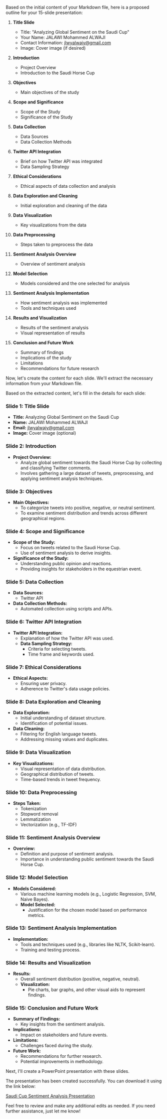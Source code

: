 
Based on the initial content of your Markdown file, here is a proposed outline for your 15-slide presentation:

1. **Title Slide**
   - Title: "Analyzing Global Sentiment on the Saudi Cup"
   - Your Name: JALAWI Mohammed ALWAJI
   - Contact Information: jlwyalwajy@gmail.com
   - Image: Cover image (if desired)

2. **Introduction**
   - Project Overview
   - Introduction to the Saudi Horse Cup

3. **Objectives**
   - Main objectives of the study

4. **Scope and Significance**
   - Scope of the Study
   - Significance of the Study

5. **Data Collection**
   - Data Sources
   - Data Collection Methods

6. **Twitter API Integration**
   - Brief on how Twitter API was integrated
   - Data Sampling Strategy

7. **Ethical Considerations**
   - Ethical aspects of data collection and analysis

8. **Data Exploration and Cleaning**
   - Initial exploration and cleaning of the data

9. **Data Visualization**
   - Key visualizations from the data

10. **Data Preprocessing**
    - Steps taken to preprocess the data

11. **Sentiment Analysis Overview**
    - Overview of sentiment analysis

12. **Model Selection**
    - Models considered and the one selected for analysis

13. **Sentiment Analysis Implementation**
    - How sentiment analysis was implemented
    - Tools and techniques used

14. **Results and Visualization**
    - Results of the sentiment analysis
    - Visual representation of results

15. **Conclusion and Future Work**
    - Summary of findings
    - Implications of the study
    - Limitations
    - Recommendations for future research

Now, let's create the content for each slide. We'll extract the necessary information from your Markdown file.

Based on the extracted content, let's fill in the details for each slide:

### Slide 1: Title Slide
- **Title:** Analyzing Global Sentiment on the Saudi Cup
- **Name:** JALAWI Mohammed ALWAJI
- **Email:** jlwyalwajy@gmail.com
- **Image:** Cover image (optional)

### Slide 2: Introduction
- **Project Overview:**
  - Analyze global sentiment towards the Saudi Horse Cup by collecting and classifying Twitter comments.
  - Involves gathering a large dataset of tweets, preprocessing, and applying sentiment analysis techniques.

### Slide 3: Objectives
- **Main Objectives:**
  - To categorize tweets into positive, negative, or neutral sentiment.
  - To examine sentiment distribution and trends across different geographical regions.

### Slide 4: Scope and Significance
- **Scope of the Study:**
  - Focus on tweets related to the Saudi Horse Cup.
  - Use of sentiment analysis to derive insights.
- **Significance of the Study:**
  - Understanding public opinion and reactions.
  - Providing insights for stakeholders in the equestrian event.

### Slide 5: Data Collection
- **Data Sources:**
  - Twitter API
- **Data Collection Methods:**
  - Automated collection using scripts and APIs.

### Slide 6: Twitter API Integration
- **Twitter API Integration:**
  - Explanation of how the Twitter API was used.
  - **Data Sampling Strategy:**
    - Criteria for selecting tweets.
    - Time frame and keywords used.

### Slide 7: Ethical Considerations
- **Ethical Aspects:**
  - Ensuring user privacy.
  - Adherence to Twitter's data usage policies.

### Slide 8: Data Exploration and Cleaning
- **Data Exploration:**
  - Initial understanding of dataset structure.
  - Identification of potential issues.
- **Data Cleaning:**
  - Filtering for English language tweets.
  - Addressing missing values and duplicates.

### Slide 9: Data Visualization
- **Key Visualizations:**
  - Visual representation of data distribution.
  - Geographical distribution of tweets.
  - Time-based trends in tweet frequency.

### Slide 10: Data Preprocessing
- **Steps Taken:**
  - Tokenization
  - Stopword removal
  - Lemmatization
  - Vectorization (e.g., TF-IDF)

### Slide 11: Sentiment Analysis Overview
- **Overview:**
  - Definition and purpose of sentiment analysis.
  - Importance in understanding public sentiment towards the Saudi Horse Cup.

### Slide 12: Model Selection
- **Models Considered:**
  - Various machine learning models (e.g., Logistic Regression, SVM, Naive Bayes).
  - **Model Selected:**
    - Justification for the chosen model based on performance metrics.

### Slide 13: Sentiment Analysis Implementation
- **Implementation:**
  - Tools and techniques used (e.g., libraries like NLTK, Scikit-learn).
  - Training and testing process.

### Slide 14: Results and Visualization
- **Results:**
  - Overall sentiment distribution (positive, negative, neutral).
  - **Visualization:**
    - Pie charts, bar graphs, and other visual aids to represent findings.

### Slide 15: Conclusion and Future Work
- **Summary of Findings:**
  - Key insights from the sentiment analysis.
- **Implications:**
  - Impact on stakeholders and future events.
- **Limitations:**
  - Challenges faced during the study.
- **Future Work:**
  - Recommendations for further research.
  - Potential improvements in methodology.

Next, I'll create a PowerPoint presentation with these slides.

The presentation has been created successfully. You can download it using the link below:

[Saudi Cup Sentiment Analysis Presentation](sandbox:/mnt/data/Saudi_Cup_Sentiment_Analysis_Presentation.pptx)

Feel free to review and make any additional edits as needed. If you need further assistance, just let me know!